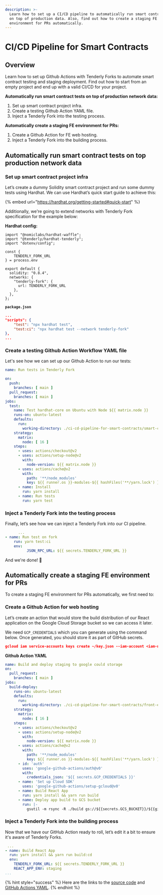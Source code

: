 ```yaml
---
description: >-
  Learn how to set up a CI/CD pipeline to automatically run smart contract tests
  on top of production data. Also, find out how to create a staging FE
  environment for PRs automatically.
---
```


# CI/CD Pipeline for Smart Contracts

## Overview

Learn how to set up Github Actions with Tenderly Forks to automate smart contract testing and staging deployment. Find out how to start from an empty project and end up with a valid CI/CD for your project.&#x20;

**Automatically run smart contract tests on top of production network data:**

1. Set up smart contract project infra.
2. Create a testing Github Action YAML file.
3. Inject a Tenderly Fork into the testing process.

**Automatically create a staging FE environment for PRs:**

1. Create a Github Action for FE web hosting.
2. Inject a Tenderly Fork into the building process.

## **Automatically run smart contract tests on top production network data**

### Set up smart contract project infra

Let’s create a dummy Solidity smart contract project and run some dummy tests using Hardhat. We can use Hardhat’s quick start guide to achieve this:

{% embed url="https://hardhat.org/getting-started#quick-start" %}

Additionally, we're going to extend networks with Tenderly Fork specification for the example below:

**Hardhat config:**

```tsx
import "@nomiclabs/hardhat-waffle";
import "@tenderly/hardhat-tenderly";
import "dotenv/config";

const {
    TENDERLY_FORK_URL
} = process.env

export default {
  solidity: "0.8.4",
  networks: {
    "tenderly-fork": {
      url: TENDERLY_FORK_URL
    },
  },
};
```

**`package.json`**

```json
...
"scripts": {
    "test": "npx hardhat test",
    "test:ci": "npx hardhat test --network tenderly-fork"
},
...
```

### Create a testing Github Action Workflow YAML file

Let's see how we can set up our Github Action to run our tests:

```yaml
name: Run tests in Tenderly Fork

on:
  push:
    branches: [ main ]
  pull_request:
    branches: [ main ]
jobs:
  test:
    name: Test hardhat-core on Ubuntu with Node ${{ matrix.node }}
    runs-on: ubuntu-latest
    defaults:
      run:
        working-directory: ./ci-cd-pipeline-for-smart-contracts/smart-contract-pipeline
    strategy:
      matrix:
        node: [ 16 ]
    steps:
      - uses: actions/checkout@v2
      - uses: actions/setup-node@v2
        with:
          node-version: ${{ matrix.node }}
      - uses: actions/cache@v2
        with:
          path: '**/node_modules'
          key: ${{ runner.os }}-modules-${{ hashFiles('**/yarn.lock') }}
      - name: Install
        run: yarn install
      - name: Run tests
        run: yarn test
```

### Inject a Tenderly Fork into the testing process

Finally, let’s see how we can inject a Tenderly Fork into our CI pipeline.

```yaml
      ...
- name: Run test on fork
	run: yarn test:ci
	env:
          JSON_RPC_URL: ${{ secrets.TENDERLY_FORK_URL }}
```

And we're done! 🎉

## **Automatically create a staging FE environment for PRs**

To create a staging FE environment for PRs automatically, we first need to:

### Create a Github Action for web hosting

Let’s create an action that would store the build distribution of our React application on the Google Cloud Storage bucket so we can access it later.

We need `GCP_CREDENTIALS` which you can generate using the command below. Once generated, you should store it as part of GitHub secrets.

```json
gcloud iam service-accounts keys create ~/key.json --iam-account <iam-name>@<project-id>.iam.gserviceaccount.com
```

**Github Action YAML**

```yaml
name: Build and deploy staging to google could storage
on:
  pull_request:
    branches: [ main ]
jobs:
  build-deploy:
    runs-on: ubuntu-latest
    defaults:
      run:
        working-directory: ./ci-cd-pipeline-for-smart-contracts/front-end-cd
    strategy:
      matrix:
        node: [ 16 ]
    steps:
      - uses: actions/checkout@v2
      - uses: actions/setup-node@v2
        with:
          node-version: ${{ matrix.node }}
      - uses: actions/cache@v2
        with:
          path: '**/node_modules'
          key: ${{ runner.os }}-modules-${{ hashFiles('**/yarn.lock') }}
      - id: 'auth'
        uses: 'google-github-actions/auth@v0'
        with:
          credentials_json: '${{ secrets.GCP_CREDENTIALS }}'
      - name: 'Set up Cloud SDK'
        uses: 'google-github-actions/setup-gcloud@v0'
      - name: Build React App
        run: yarn install && yarn run build
      - name: Deploy app build to GCS bucket
        run: |-
          gsutil -m rsync -R ./build gs://${{secrets.GCS_BUCKET}}/${{github.run_id}}
```

### Inject a Tenderly Fork into the building process

Now that we have our GitHub Action ready to roll, let’s edit it a bit to ensure it's aware of Tenderly Forks.

```yaml
 ...
- name: Build React App
  run: yarn install && yarn run build:cd
  env:
    TENDERLY_FORK_URL: ${{ secrets.TENDERLY_FORK_URL }}
    REACT_APP_ENV: staging
...
```

{% hint style="success" %}
Here are the links to the [source code](https://github.com/Tenderly/integration-samples/tree/main/ci-cd-pipeline-for-smart-contracts) and [GitHub Actions YAML](https://github.com/Tenderly/integration-samples/tree/main/.github/workflows).
{% endhint %}
